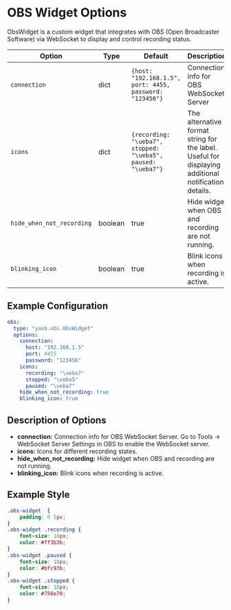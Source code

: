 # OBS Widget Options

ObsWidget is a custom widget that integrates with OBS (Open Broadcaster Software) via WebSocket to display and control recording status.

| Option           | Type     | Default                        | Description                                                                 |
|------------------|----------|--------------------------------|-----------------------------------------------------------------------------|
| `connection`          | dict   | `{host: "192.168.1.5", port: 4455, password: "123456"}`                     | Connection info for OBS WebSocket Server  |
| `icons`      | dict   | `{recording: "\ueba7", stopped: "\ueba5", paused: "\ueba7"}`       | The alternative format string for the label. Useful for displaying additional notification details. |
| `hide_when_not_recording`| boolean  | true                          | Hide widget when OBS and recording are not running. |
| `blinking_icon`          | boolean   | true                           | Blink icons when recording is active. |


## Example Configuration

```yaml
obs:
  type: "yasb.obs.ObsWidget"
  options:  
    connection:
      host: "192.168.1.5"
      port: 4455
      password: "123456"
    icons:
      recording: "\ueba7"
      stopped: "\ueba5"
      paused: "\ueba7"
    hide_when_not_recording: true
    blinking_icon: true
```
## Description of Options

- **connection:** Connection info for OBS WebSocket Server. Go to Tools -> WebSocket Server Settings in OBS to enable the WebSocket server.
- **icons:**  Icons for different recording states.
- **hide_when_not_recording:** Hide widget when OBS and recording are not running.
- **blinking_icon:** Blink icons when recording is active.


## Example Style
```css
.obs-widget  {
    padding: 0 5px;
}
.obs-widget .recording {
    font-size: 18px;
    color: #ff3b3b;
}
.obs-widget .paused {
    font-size: 18px;
    color: #bfc93b;
}
.obs-widget .stopped {
    font-size: 18px;
    color: #756e70;
}
```
